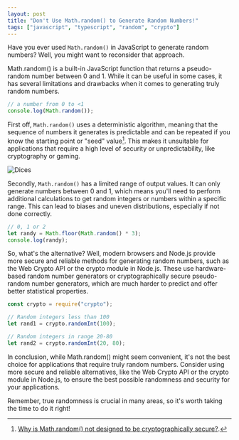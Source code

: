 ```yaml
---
layout: post
title: "Don't Use Math.random() to Generate Random Numbers!"
tags: ["javascript", "typescript", "random", "crypto"]
---
```


Have you ever used `Math.random()` in JavaScript to generate random numbers? Well, you might want to reconsider that approach.

Math.random() is a built-in JavaScript function that returns a pseudo-random number between 0 and 1. While it can be useful in some cases, it has several limitations and drawbacks when it comes to generating truly random numbers.

```js
// a number from 0 to <1
console.log(Math.random());
```

First off, `Math.random()` uses a deterministic algorithm, meaning that the sequence of numbers it generates is predictable and can be repeated if you know the starting point or "seed" value[^1]. This makes it unsuitable for applications that require a high level of security or unpredictability, like cryptography or gaming.

![Dices](https://i.imgur.com/9g0Q1vq.png)

Secondly, `Math.random()` has a limited range of output values. It can only generate numbers between 0 and 1, which means you'll need to perform additional calculations to get random integers or numbers within a specific range. This can lead to biases and uneven distributions, especially if not done correctly.

```js
// 0, 1 or 2
let randy = Math.floor(Math.random() * 3);
console.log(randy); 
```

So, what's the alternative? Well, modern browsers and Node.js provide more secure and reliable methods for generating random numbers, such as the Web Crypto API or the crypto module in Node.js. These use hardware-based random number generators or cryptographically secure pseudo-random number generators, which are much harder to predict and offer better statistical properties.

```js
const crypto = require("crypto");

// Random integers less than 100
let rand1 = crypto.randomInt(100);

// Random integers in range 20-80
let rand2 = crypto.randomInt(20, 80);  
```

In conclusion, while Math.random() might seem convenient, it's not the best choice for applications that require truly random numbers. Consider using more secure and reliable alternatives, like the Web Crypto API or the crypto module in Node.js, to ensure the best possible randomness and security for your applications.

Remember, true randomness is crucial in many areas, so it's worth taking the time to do it right!

[^1]: [Why is Math.random() not designed to be cryptographically secure?](https://security.stackexchange.com/questions/181580/why-is-math-random-not-designed-to-be-cryptographically-secure).
